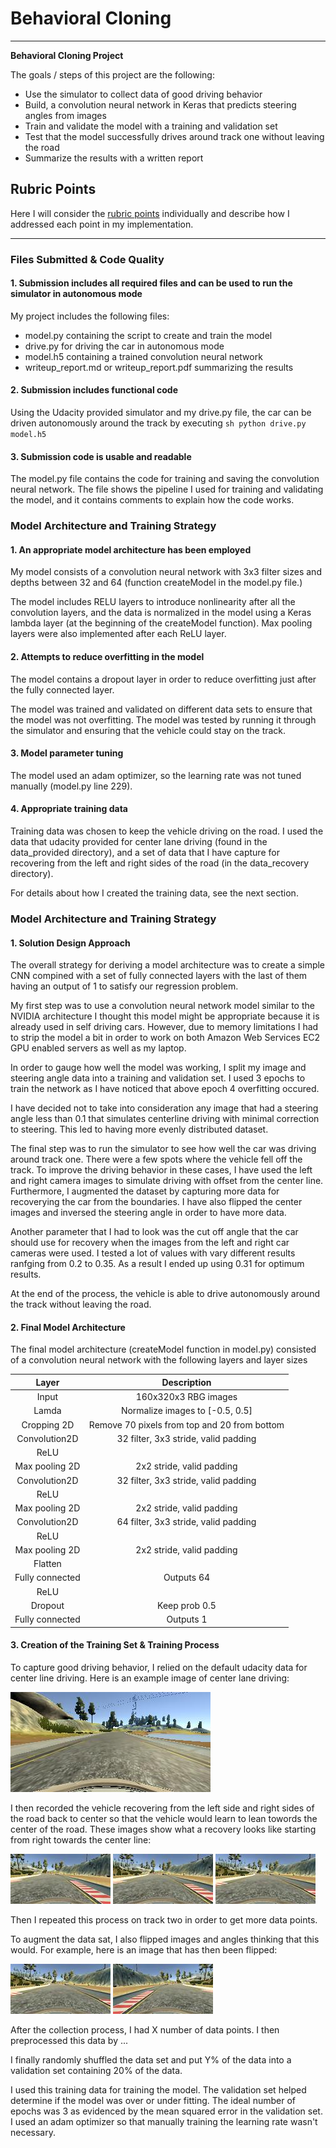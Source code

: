 # **Behavioral Cloning** 
---

**Behavioral Cloning Project**

The goals / steps of this project are the following:
* Use the simulator to collect data of good driving behavior
* Build, a convolution neural network in Keras that predicts steering angles from images
* Train and validate the model with a training and validation set
* Test that the model successfully drives around track one without leaving the road
* Summarize the results with a written report


[//]: # (Image References)

[image2]: ./examples/center_driving.jpg "Center line driving"
[image3]: ./examples/recover_1.jpg "Recovery Image"
[image4]: ./examples/recover_2.jpg "Recovery Image"
[image5]: ./examples/recover_3.jpg "Recovery Image"
[image6]: ./examples/flipped.jpg "Flipped Image"

## Rubric Points

Here I will consider the [rubric points](https://review.udacity.com/#!/rubrics/432/view) individually and describe how I addressed each point in my implementation.  

---
### Files Submitted & Code Quality

#### 1. Submission includes all required files and can be used to run the simulator in autonomous mode

My project includes the following files:
* model.py containing the script to create and train the model
* drive.py for driving the car in autonomous mode
* model.h5 containing a trained convolution neural network 
* writeup_report.md or writeup_report.pdf summarizing the results

#### 2. Submission includes functional code
Using the Udacity provided simulator and my drive.py file, the car can be driven autonomously around the track by executing 
`sh
python drive.py model.h5`

#### 3. Submission code is usable and readable

The model.py file contains the code for training and saving the convolution neural network. The file shows the pipeline I used for training and validating the model, and it contains comments to explain how the code works.

### Model Architecture and Training Strategy

#### 1. An appropriate model architecture has been employed

My model consists of a convolution neural network with 3x3 filter sizes and depths between 32 and 64 (function createModel in the model.py file.) 

The model includes RELU layers to introduce nonlinearity after all the convolution layers, and the data is normalized in the model using a Keras lambda layer (at the beginning of the createModel function). Max pooling layers were also implemented after each ReLU layer.

#### 2. Attempts to reduce overfitting in the model

The model contains a dropout layer in order to reduce overfitting just after the fully connected layer. 

The model was trained and validated on different data sets to ensure that the model was not overfitting. The model was tested by running it through the simulator and ensuring that the vehicle could stay on the track.

#### 3. Model parameter tuning

The model used an adam optimizer, so the learning rate was not tuned manually (model.py line 229).

#### 4. Appropriate training data

Training data was chosen to keep the vehicle driving on the road. I used the data that udacity provided for center lane driving (found in the data_provided directory), and a set of data that I have capture for recovering from the left and right sides of the road (in the data_recovery directory).

For details about how I created the training data, see the next section. 

### Model Architecture and Training Strategy

#### 1. Solution Design Approach

The overall strategy for deriving a model architecture was to create a simple CNN compined with a set of fully connected layers with the last of them having an output of 1 to satisfy our regression problem. 

My first step was to use a convolution neural network model similar to the NVIDIA architecture I thought this model might be appropriate because it is already used in self driving cars. However, due to memory limitations I had to strip the model a bit in order to work on both Amazon Web Services EC2 GPU enabled servers as well as my laptop.

In order to gauge how well the model was working, I split my image and steering angle data into a training and validation set. I used 3 epochs to train the network as I have noticed that above epoch 4 overfitting occured. 

I have decided not to take into consideration any image that had a steering angle less than 0.1 that simulates centerline driving with minimal correction to steering. This led to having more evenly distributed dataset.

The final step was to run the simulator to see how well the car was driving around track one. There were a few spots where the vehicle fell off the track. To improve the driving behavior in these cases, I have used the left and right camera images to simulate driving with offset from the center line. Furthermore, I augmented the dataset by capturing more data for recoverying the car from the boundaries. I have also flipped the center images and inversed the steering angle in order to have more data.

Another parameter that I had to look was the cut off angle that the car should use for recovery when the images from the left and right car cameras were used. I tested a lot of values with vary different results ranfging from 0.2 to 0.35. As a result I ended up using 0.31 for optimum results.

At the end of the process, the vehicle is able to drive autonomously around the track without leaving the road.

#### 2. Final Model Architecture

The final model architecture (createModel function in model.py) consisted of a convolution neural network with the following layers and layer sizes

| Layer         		|     Description	        					| 
|:---------------------:|:---------------------------------------------:| 
| Input         		| 160x320x3 RBG images                          |
| Lamda                 | Normalize images to [-0.5, 0.5]               |
| Cropping 2D           | Remove 70 pixels from top and 20 from bottom  |
| Convolution2D         | 32 filter, 3x3 stride, valid padding          |
| ReLU					|                                               |
| Max pooling 2D      	| 2x2 stride, valid padding                     |
| Convolution2D         | 32 filter, 3x3 stride, valid padding          |
| ReLU					|                                               |
| Max pooling 2D      	| 2x2 stride, valid padding                     |
| Convolution2D         | 64 filter, 3x3 stride, valid padding          |
| ReLU					|                                               |
| Max pooling 2D      	| 2x2 stride, valid padding                     |
| Flatten               |                                               |	
| Fully connected		| Outputs 64                                    |
| ReLU                  |                                               |
| Dropout               | Keep prob 0.5                                 |
| Fully connected		| Outputs 1     								|

#### 3. Creation of the Training Set & Training Process

To capture good driving behavior, I relied on the default udacity data for center line driving. Here is an example image of center lane driving:

![alt text][image2]

I then recorded the vehicle recovering from the left side and right sides of the road back to center so that the vehicle would learn to lean towords the center of the road. These images show what a recovery looks like starting from right towards the center line:

![alt text][image3]
![alt text][image4]
![alt text][image5]

Then I repeated this process on track two in order to get more data points.

To augment the data sat, I also flipped images and angles thinking that this would. For example, here is an image that has then been flipped:

![alt text][image5]
![alt text][image6]

After the collection process, I had X number of data points. I then preprocessed this data by ...


I finally randomly shuffled the data set and put Y% of the data into a validation set containing 20% of the data. 

I used this training data for training the model. The validation set helped determine if the model was over or under fitting. The ideal number of epochs was 3 as evidenced by the mean squared error in the validation set. I used an adam optimizer so that manually training the learning rate wasn't necessary.
